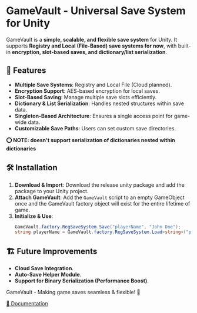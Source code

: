# GameVault - Universal Save System for Unity

GameVault is a **simple, scalable, and flexible save system** for Unity. It supports **Registry and Local (File-Based) save systems for now**, with built-in **encryption, slot-based saves, and dictionary/list serialization**.

## 🌟 Features

- **Multiple Save Systems**: Registry and Local File (Cloud planned).
- **Encryption Support**: AES-based encryption for local saves.
- **Slot-Based Saving**: Manage multiple save slots efficiently.
- **Dictionary & List Serialization**: Handles nested structures within save data.
- **Singleton-Based Architecture**: Ensures a single access point for game-wide data.
- **Customizable Save Paths**: Users can set custom save directories.

**⭕ NOTE: doesn't support serialization of dictionaries nested within dictionaries**

## 🛠️ Installation

1. **Download & Import**: Download the release unity package and add the package to your Unity project.
2. **Attach GameVault**: Add the `GameVault` script to an empty GameObject once and the GameVault factory object will exist for the entire lifetime of game.
3. **Initialize & Use**:
   ```csharp
   GameVault.factory.RegSaveSystem.Save("playerName", "John Doe");
   string playerName = GameVault.factory.RegSaveSystem.Load<string>("playerName");
   ```

## 🏗️ Future Improvements

- **Cloud Save Integration**.
- **Auto-Save Helper Module**.
- **Support for Binary Serialization (Performance Boost)**.

GameVault - Making game saves seamless & flexible! 🚀

[📖 Documentation](DOCUMENTATION.md)
